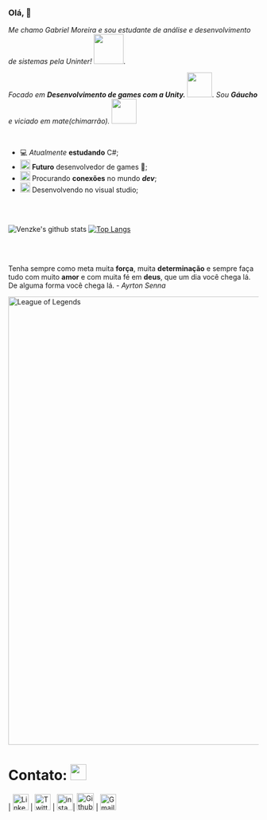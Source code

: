### Olá, 👋

<p>
  <em>
    Me chamo Gabriel Moreira e sou estudante de análise e desenvolvimento de sistemas pela Uninter! <img src="https://github.com/Venzke/venzke/blob/master/heart_sonic.gif" width="60px">.  
    
    
   Focado em <b>Desenvolvimento de games com a Unity.</b> <img src="https://github.com/Venzke/venzke/blob/master/note_sonic.gif" width="50px">.
   Sou <b>Gáucho</b> e viciado em mate(chimarrão). <img src="https://github.com/Venzke/venzke/blob/master/mate.gif" width="50px">
  </em>  
</p>

<br>

- 💻 *Atualmente* **estudando** C#; 
- <img alt="GIF" src="https://github.com/TheDudeThatCode/TheDudeThatCode/blob/master/Assets/happy.gif" width="20vw" /> **Futuro** desenvolvedor de games 💪;
- <img alt="GIF" src="https://github.com/TheDudeThatCode/TheDudeThatCode/blob/master/Assets/headbang.gif" width="20vw" /> Procurando **conexões** no mundo ***dev***;
- <img alt="GIF" src="https://github.com/TheDudeThatCode/TheDudeThatCode/blob/master/Assets/hmm.gif" width="20vw" /> Desenvolvendo no visual studio;

<br>

<br>


![Venzke's github stats](https://github-readme-stats.vercel.app/api?username=Venzke&show_icons=true)
[![Top Langs](https://github-readme-stats.vercel.app/api/top-langs/?username=Venzke&layout=compact)](https://github.com/anuraghazra/github-readme-stats)

<br>

<br>

Tenha sempre como meta muita **força**, muita **determinação** e sempre faça tudo com muito **amor** e com muita fé em **deus**, que um dia você chega lá. De alguma forma você chega lá. - *Ayrton Senna*
<br>

<img src="https://github.com/Venzke/venzke/blob/master/lol.gif" alt="League of Legends" width="900">

# Contato: <img src="https://github.com/TheDudeThatCode/TheDudeThatCode/blob/master/Assets/Handshake.gif" height="32px">



| [<img src="https://github.com/TheDudeThatCode/TheDudeThatCode/blob/master/Assets/Linkedin.svg" alt="Linkedin Logo" width="32">](https://www.linkedin.com/in/gabriel-mcm/) | [<img src="https://github.com/TheDudeThatCode/TheDudeThatCode/blob/master/Assets/Twitter.svg" alt="Twitter Logo" width="32">](https://twitter.com/venzk3) | [<img src="https://github.com/TheDudeThatCode/TheDudeThatCode/blob/master/Assets/Instagram.svg" alt="instagram logo" width="32">](https://www.instagram.com/gmor3ira/)| [<img src="https://cdn.svgporn.com/logos/github-icon.svg" alt="Github logo" width="34">](https://github.com/Venzke) | [<img 
src="https://github.com/TheDudeThatCode/TheDudeThatCode/blob/master/Assets/Gmail.svg" alt="Gmail logo" height="32">](mailto:gabrielc.moreira97@gmail.com)


